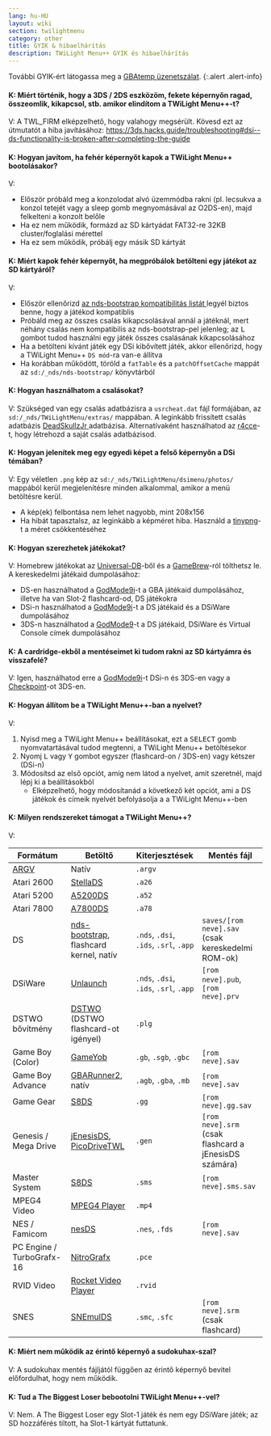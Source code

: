 ```yaml
---
lang: hu-HU
layout: wiki
section: twilightmenu
category: other
title: GYIK & hibaelhárítás
description: TWiLight Menu++ GYIK és hibaelhárítás
---
```


További GYIK-ért látogassa meg a [GBAtemp üzenetszálat](https://gbatemp.net/threads/ds-i-3ds-twilight-menu-gui-for-ds-i-games-and-ds-i-menu-replacement.472200/).
{:.alert .alert-info}

#### K: Miért történik, hogy a 3DS / 2DS eszközöm, fekete képernyőn ragad, összeomlik, kikapcsol, stb. amikor elindítom a TWiLight Menu++-t?
V: A TWL_FIRM elképzelhető, hogy valahogy megsérült. Kövesd ezt az útmutatót a hiba javításához: <https://3ds.hacks.guide/troubleshooting#dsi--ds-functionality-is-broken-after-completing-the-guide>

#### K: Hogyan javítom, ha fehér képernyőt kapok a TWiLight Menu++ bootolásakor?
V:
- Először próbáld meg a konzolodat alvó üzemmódba rakni (pl. lecsukva a konzol tetejét vagy a sleep gomb megnyomásával az O2DS-en), majd felkelteni a konzolt belőle
- Ha ez nem működik, formázd az SD kártyádat FAT32-re 32KB cluster/foglalási mérettel
- Ha ez sem működik, próbálj egy másik SD kártyát

#### K: Miért kapok fehér képernyőt, ha megpróbálok betölteni egy játékot az SD kártyáról?
V:
- Először ellenőrizd [az nds-bootstrap kompatibilitás listát ](https://docs.google.com/spreadsheets/d/1LRTkXOUXraTMjg1eedz_f7b5jiuyMv2x6e_jY_nyHSc/htmlview#gid=0) legyél biztos benne, hogy a játékod kompatiblis
- Próbáld meg az összes csalás kikapcsolásával annál a játéknál, mert néhány csalás nem kompatibilis az nds-bootstrap-pel jelenleg; az <kbd class="l">L</kbd> gombot tudod használni egy játék összes csalásának kikapcsolásához
- Ha a betölteni kívánt játék egy DSi kibővített játék, akkor ellenőrizd, hogy a TWiLight Menu++ `DS mód`-ra van-e állítva
- Ha korábban működött, töröld a `fatTable` és a `patchOffsetCache` mappát az `sd:/_nds/nds-bootstrap/` könyvtárból

#### K: Hogyan használhatom a csalásokat?
V: Szükséged van egy csalás adatbázisra a `usrcheat.dat` fájl formájában, az `sd:/_nds/TWiLightMenu/extras/` mappában. A leginkább frissített csalás adatbázis [DeadSkullzJr ](https://gbatemp.net/threads/deadskullzjrs-flashcart-cheat-databases.488711/) adatbázisa. Alternatívaként használhatod az [r4cce](http://hp.vector.co.jp/authors/VA013928/soft_en.html)-t, hogy létrehozd a saját csalás adatbázisod.

#### K: Hogyan jelenítek meg egy egyedi képet a felső képernyőn a DSi témában?
V: Egy véletlen `.png` kép az `sd:/_nds/TWiLightMenu/dsimenu/photos/` mappából kerül megjelenítésre minden alkalommal, amikor a menü betöltésre kerül.

- A kép(ek) felbontása nem lehet nagyobb, mint 208x156
- Ha hibát tapasztalsz, az leginkább a képméret hiba. Használd a [tinypng](https://tinypng.com)-t a méret csökkentéséhez

#### K: Hogyan szerezhetek játékokat?
V: Homebrew játékokat az [Universal-DB](https://db.universal-team.net/ds)-ből és a [GameBrew](https://www.gamebrew.org/wiki/List_of_DS_homebrew_applications)-ról tölthetsz le. A kereskedelmi játékaid dumpolásához:
- DS-en használhatod a [GodMode9i](https://github.com/DS-Homebrew/GodMode9i/releases)-t a GBA játékaid dumpolásához, illetve ha van Slot-2 flashcard-od, DS játékokra
- DSi-n használhatod a [GodMode9i](https://github.com/DS-Homebrew/GodMode9i/releases)-t a DS játékaid és a DSiWare dumpolásához
- 3DS-n használhatod a [GodMode9](https://github.com/d0k3/GodMode9/releases)-t a DS játékaid, DSiWare és Virtual Console címek dumpolásához

#### K: A cardridge-ekből a mentéseimet ki tudom rakni az SD kártyámra és visszafelé?
V: Igen, használhatod erre a [GodMode9i](https://github.com/DS-Homebrew/GodMode9i/releases)-t DSi-n és 3DS-en vagy a [Checkpoint](https://github.com/FlagBrew/Checkpoint/releases)-ot 3DS-en.

#### K: Hogyan állítom be a TWiLight Menu++-ban a nyelvet?
V:
1. Nyisd meg a TWiLight Menu++ beállításokat, ezt a <kbd>SELECT</kbd> gomb nyomvatartásával tudod megtenni, a TWiLight Menu++ betöltésekor
1. Nyomj <kbd class="l">L</kbd> vagy <kbd class="face">Y</kbd> gombot egyszer (flashcard-on / 3DS-en) vagy kétszer (DSi-n)
1. Módosítsd az első opciót, amíg nem látod a nyelvet, amit szeretnél, majd lépj ki a beállításokból
   - Elképzelhető, hogy módosítanád a következő két opciót, ami a DS játékok és címeik nyelvét befolyásolja a a TWiLight Menu++-ben

#### K: Milyen rendszereket támogat a TWiLight Menu++?

V:

| Formátum                  | Betöltő                                         | Kiterjesztések                         | Mentés fájl                                                    |
| ------------------------- | ----------------------------------------------- | -------------------------------------- | -------------------------------------------------------------- |
| [ARGV][nds-hb-menu-argv]  | Natív                                           | `.argv`                                |                                                                |
| Atari 2600                | [StellaDS][stellads]                            | `.a26`                                 |                                                                |
| Atari 5200                | [A5200DS][a5200ds]                              | `.a52`                                 |                                                                |
| Atari 7800                | [A7800DS][a7800ds]                              | `.a78`                                 |                                                                |
| DS                        | [nds-bootstrap][ndsbs], flashcard kernel, natív | `.nds`, `.dsi`, `.ids`, `.srl`, `.app` | `saves/[rom neve].sav`<br>(csak kereskedelmi ROM-ok)     |
| DSiWare                   | [Unlaunch][unlaunch]                            | `.nds`, `.dsi`, `.ids`, `.srl`, `.app` | `[rom neve].pub`, `[rom neve].prv`                             |
| DSTWO bővítmény           | [DSTWO][dstwo] (DSTWO flashcard-ot igényel)     | `.plg`                                 |                                                                |
| Game Boy (Color)          | [GameYob][gameyob]                              | `.gb`, `.sgb`, `.gbc`                  | `[rom neve].sav`                                               |
| Game Boy Advance          | [GBARunner2][gbarunner2], natív                 | `.agb`, `.gba`, `.mb`                  | `[rom neve].sav`                                               |
| Game Gear                 | [S8DS][s8ds]                                    | `.gg`                                  | `[rom neve].gg.sav`                                            |
| Genesis / Mega Drive      | [jEnesisDS][jenesis], [PicoDriveTWL][pdtwl]     | `.gen`                                 | `[rom neve].srm`<br>(csak flashcard a jEnesisDS számára) |
| Master System             | [S8DS][s8ds]                                    | `.sms`                                 | `[rom neve].sms.sav`                                           |
| MPEG4 Video               | [MPEG4 Player][mpeg4player]                     | `.mp4`                                 |                                                                |
| NES / Famicom             | [nesDS][nesds]                                  | `.nes`, `.fds`                         | `[rom neve].sav`                                               |
| PC Engine / TurboGrafx-16 | [NitroGrafx][nitrografx]                        | `.pce`                                 |                                                                |
| RVID Video                | [Rocket Video Player][rvidplayer]               | `.rvid`                                |                                                                |
| SNES                      | [SNEmulDS][snemulds]                            | `.smc`, `.sfc`                         | `[rom neve].srm`<br>(csak flashcard)                     |


#### K: Miért nem működik az érintő képernyő a sudokuhax-szal?
V: A sudokuhax mentés fájljától függően az érintő képernyő bevitel előfordulhat, hogy nem működik.

#### K: Tud a The Biggest Loser bebootolni TWiLight Menu++-vel?
V: Nem. A The Biggest Loser egy Slot-1 játék és nem egy DSiWare játék; az SD hozzáférés tiltott, ha Slot-1 kártyát futtatunk.

[a5200ds]: https://github.com/wavemotion-dave/A5200DS
[a7800ds]: https://github.com/wavemotion-dave/A7800DS
[dstwo]: http://eng.supercard.sc
[gameyob]: https://github.com/Drenn1/GameYob
[gbarunner2]: https://github.com/Gericom/GBARunner2
[jenesis]: https://www.gamebrew.org/wiki/JEnesisDS
[mpeg4player]: https://gbatemp.net/threads/544095
[ndsbs]: https://github.com/DS-Homebrew/nds-bootstrap
[nds-hb-menu-argv]: https://github.com/devkitPro/nds-hb-menu#passing-arguments
[nesds]: https://github.com/DS-Homebrew/NesDS
[nitrografx]: https://www.gamebrew.org/wiki/NitroGrafx
[pdtwl]: https://github.com/DS-Homebrew/PicoDriveTWL
[rvidplayer]: https://gbatemp.net/threads/539163
[s8ds]: https://www.gamebrew.org/wiki/S8DS
[snemulds]: https://www.gamebrew.org/wiki/SNEmulDS
[stellads]: https://github.com/wavemotion-dave/StellaDS
[unlaunch]: https://problemkaputt.de/unlaunch.htm
